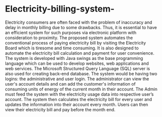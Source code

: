 # Electricity-billing-system-
Electricity consumers are often faced with the problem of inaccuracy and delay in monthly billing due to some drawbacks. Thus, it is essential to have an efficient system for such purposes via electronic platform with consideration to proximity. The proposed system automates the conventional process of paying electricity bill by visiting the Electricity Board which is tiresome and time consuming. It is also designed to automate the electricity bill calculation and payment for user convenience. The system is developed with Java swings as the base programming language which can be used to develop websites, web applications and web services. The Microsoft Structured Query Language (SQL) server is also used for creating back-end database. The system would be having two logins: the administrative and user login. The administrator can view the user's account details and can add the customer's information of consuming units of energy of the current month in their account. The Admin must feed the system with the electricity usage data into respective user’s account. The system then calculates the electricity bill for every user and updates the information into their account every month. Users can then view their electricity bill and pay before the month end.
